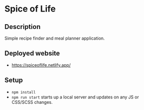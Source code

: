 # Spice of Life

## Description

Simple recipe finder and meal planner application. 

## Deployed website

- https://spiceoflife.netlify.app/

## Setup

- `npm install`
- `npm run start` starts up a local server and updates on any JS or CSS/SCSS changes.


